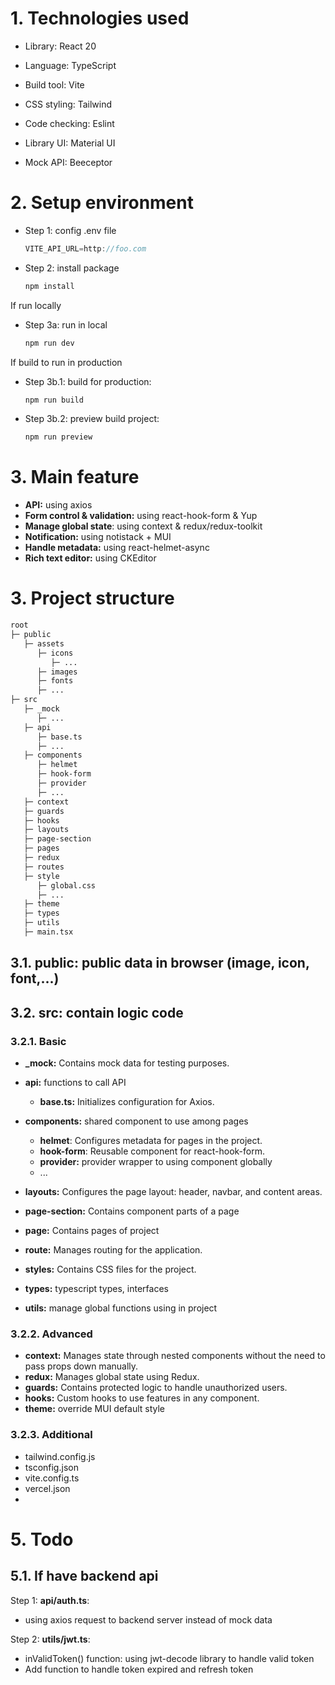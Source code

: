 # 1. Technologies used

- Library: React 20
- Language: TypeScript
- Build tool: Vite

- CSS styling: Tailwind
- Code checking: Eslint
- Library UI: Material UI
- Mock API: Beeceptor

# 2. Setup environment
- Step 1: config .env file
  ```typescript
  VITE_API_URL=http://foo.com
  ```
- Step 2: install package
  ```sh
  npm install
  ```
  
If run locally
- Step 3a: run in local
  ```sh
  npm run dev
  ```
  
If build to run in production
- Step 3b.1: build for production: 
  ```sh
  npm run build
  ```
- Step 3b.2: preview build project: 
  ```sh
  npm run preview
  ```
  
# 3. Main feature
- **API:** using axios
- **Form control & validation:** using react-hook-form & Yup
- **Manage global state**: using context & redux/redux-toolkit
- **Notification:** using notistack + MUI
- **Handle metadata:** using react-helmet-async
- **Rich text editor:** using CKEditor


# 3. Project structure
```bash
root
├─ public
   ├─ assets
      ├─ icons
         ├─ ...
      ├─ images
      ├─ fonts
      ├─ ...
├─ src
   ├─ _mock
      ├─ ...
   ├─ api
      ├─ base.ts
      ├─ ...
   ├─ components
      ├─ helmet
      ├─ hook-form
      ├─ provider
      ├─ ...
   ├─ context
   ├─ guards
   ├─ hooks
   ├─ layouts
   ├─ page-section
   ├─ pages
   ├─ redux
   ├─ routes
   ├─ style
      ├─ global.css
      ├─ ...
   ├─ theme
   ├─ types
   ├─ utils
   ├─ main.tsx
```

## 3.1. public: public data in browser (image, icon, font,...)
## 3.2. src: contain logic code
### 3.2.1. Basic
- **_mock:** Contains mock data for testing purposes.

- **api:** functions to call API
  - **base.ts:** Initializes configuration for Axios.

- **components:** shared component to use among pages
  - **helmet**: Configures metadata for pages in the project.
  - **hook-form**: Reusable component for react-hook-form.
  - **provider:** provider wrapper to using component globally
  - ...

- **layouts:** Configures the page layout: header, navbar, and content areas.
- **page-section:** Contains component parts of a page
- **page:** Contains pages of project
- **route:** Manages routing for the application.
- **styles:** Contains CSS files for the project.
- **types:** typescript types, interfaces
- **utils:** manage global functions using in project

### 3.2.2. Advanced 

- **context:** Manages state through nested components without the need to pass props down manually.
- **redux:** Manages global state using Redux.
- **guards:** Contains protected logic to handle unauthorized users.
- **hooks:** Custom hooks to use features in any component.
- **theme:** override MUI default style

### 3.2.3. Additional

- tailwind.config.js
- tsconfig.json
- vite.config.ts
- vercel.json
-

# 5. Todo
## 5.1. If have backend api
Step 1:
**api/auth.ts**: 
- using axios request to backend server instead of mock data

Step 2: **utils/jwt.ts**: 
- inValidToken() function: using jwt-decode library to handle valid token
- Add function to handle token expired and refresh token

